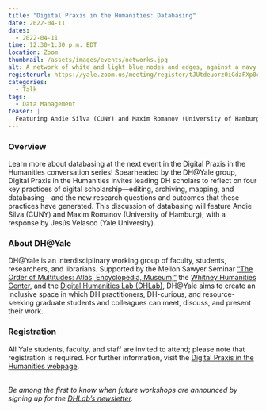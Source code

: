 ```yaml
---
title: "Digital Praxis in the Humanities: Databasing"
date: 2022-04-11
dates:
  - 2022-04-11
time: 12:30-1:30 p.m. EDT
location: Zoom
thumbnail: /assets/images/events/networks.jpg
alt: A network of white and light blue nodes and edges, against a navy blue background.
registerurl: https://yale.zoom.us/meeting/register/tJUtdeuorz0iGdzFXp0cNrgT3c6PQ9MFekVW
categories:
  - Talk
tags:
  - Data Management
teaser: |
  Featuring Andie Silva (CUNY) and Maxim Romanov (University of Hamburg), with a response by Jesús Velasco (Yale University), this event in the Digital Praxis in the Humanities conversation series will examine databasing practices and the research questions they produce.
---
```


### Overview
Learn more about databasing at the next event in the Digital Praxis in the Humanities conversation series! Spearheaded by the DH@Yale group, Digital Praxis in the Humanities invites leading DH scholars to reflect on four key practices of digital scholarship—editing, archiving, mapping, and databasing—and the new research questions and outcomes that these practices have generated. This discussion of databasing will feature Andie Silva (CUNY) and Maxim Romanov (University of Hamburg), with a response by Jesús Velasco (Yale University).

### About DH@Yale
DH@Yale is an interdisciplinary working group of faculty, students, researchers, and librarians. Supported by the Mellon Sawyer Seminar <a href='https://orderofm.com/' target='_blank'>“The Order of Multitudes: Atlas, Encyclopedia, Museum,”</a> the <a href='https://whc.yale.edu/' target='_blank'>Whitney Humanities Center</a>, and the <a href='' target='_blank'>Digital Humanities Lab (DHLab)</a>, DH@Yale aims to create an inclusive space in which DH practitioners, DH-curious, and resource-seeking graduate students and colleagues can meet, discuss, and present their work.

### Registration
All Yale students, faculty, and staff are invited to attend; please note that registration is required. For further information, visit the <a href='https://whc.yale.edu/working-groups/digital-praxis-humanities-dhyale-conversation-series' target='_blank'>Digital Praxis in the Humanities webpage</a>.
<br>
<br>

*Be among the first to know when future workshops are announced by signing up for the <a href='https://subscribe.yale.edu/browse?search=digital+humanities' target='_blank'>DHLab’s newsletter</a>.*
